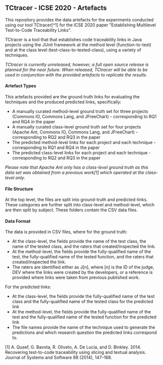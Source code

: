 ## TCtracer - ICSE 2020 - Artefacts
This repository provides the data artefacts for the experiments conducted using our tool TCtracer[^1] for the 
ICSE 2020 paper "Establishing Multilevel Test-to-Code Traceability Links".

TCtracer is a tool that that establishes code traceability links in Java projects using the JUnit framework at the method level (function-to-test) 
and at the class level (test-class-to-tested-class), using a variety of techniques.

*TCtracer is currently unreleased, however, a full open source release is planned for the near future. When released, TCtracer will be able to be 
used in conjunction with the provided artefacts to replicate the results.*
#### Artefact Types
This artefacts provided are the ground truth links for evaluating the techniques and the produced predicted links, specifically:

 - A manually curated method-level ground truth set for three projects (Commons IO, Commons Lang, and JFreeChart) - corresponding to RQ1 and RQ4 in the paper
 - A manually curated class-level ground truth set for four projects (Apache Ant, Commons IO, Commons Lang, and JFreeChart) - corresponding to RQ2 and RQ3 in the paper
 - The predicted method-level links for each project and each technique - corresponding to RQ1 and RQ4 in the paper
 - The predicted class-level links for each project and each technique - corresponding to RQ2 and RQ3 in the paper

*Please note that Apache Ant only has a class-level ground truth as this data set was obtained from a previous work[1] which operated at the class-level only.*

#### File Structure
At the top level, the files are split into ground-truth and predicted-links. These categories are further split into class-level and method-level,
 which are then split by subject. These folders contain the CSV data files.

#### Data Format
The data is provided in CSV files, where for the ground truth: 

 - At the class-level, the fields provide the name of the test class, the name of the tested class, and the raters that created/inspected the link.
 - At the method-level, the fields provide the fully-qualified name of the test, the fully-qualified name of the tested function, and the raters that 
 created/inspected the link.
 - The raters are identified either as J[n], where [n] is the ID of the judge, DEV where the links were created by the developers, or a reference 
 is provided where links were taken from previous published work.

For the predicted links:

 - At the class-level, the fields provide the fully-qualified name of the test class and the fully-qualified name of the tested class for the predicted link
 - At the method-level, the fields provide the fully-qualified name of the test and the fully-qualified name of the tested function for the predicted link
 - The file names provide the name of the technique used to generate the predictions and which research question the predicted links correspond to.

[1] A. Qusef, G. Bavota, R. Oliveto, A. De Lucia, and D. Binkley. 2014. Recovering test-to-code traceability using slicing and textual analysis. 
Journal of Systems and Software 88 (2014), 147–168.